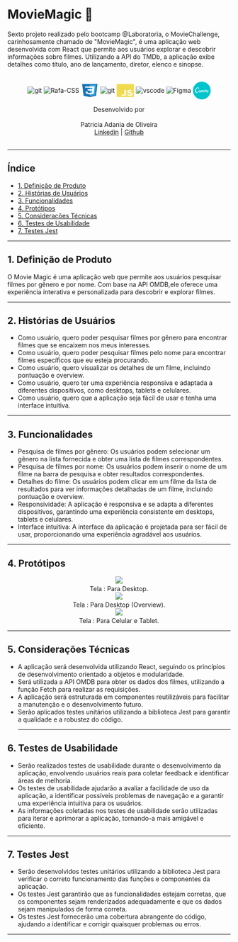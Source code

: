 # MovieMagic 🎥
Sexto projeto realizado pelo bootcamp @Laboratoria, o MovieChallenge, carinhosamente chamado de "MovieMagic", é uma aplicação web desenvolvida com React que permite aos usuários explorar e descobrir informações sobre filmes. Utilizando a API do TMDb, a aplicação exibe detalhes como título, ano de lançamento, diretor, elenco e sinopse.


<div align="center">
  
  <br>
  <img align="center" alt="git" height="30" width="40" src="https://cdn.jsdelivr.net/gh/devicons/devicon/icons/git/git-original.svg"/>
    <img align="center" alt="Rafa-CSS" height="30" width="40" src="https://user-images.githubusercontent.com/120285942/236062287-09f1bc78-7e35-45bc-b420-17b08bd4f81d.svg">
     <img align="center" alt="Rafa-CSS" height="30" width="40" src="https://raw.githubusercontent.com/devicons/devicon/master/icons/css3/css3-original.svg">
  <img align="center" alt="git" height="30" width="40" src="https://camo.githubusercontent.com/900baefb89e187c8b32cdbb3b440d1502fe8f30a1a335cc5dc5868af0142f8b1/68747470733a2f2f63646e2e6a7364656c6976722e6e65742f67682f64657669636f6e732f64657669636f6e2f69636f6e732f6e6f64656a732f6e6f64656a732d6f726967696e616c2e737667" />
  <img align="center" alt="Rafa-Js" height="30" width="40" src="https://raw.githubusercontent.com/devicons/devicon/master/icons/javascript/javascript-plain.svg">
  <img align="center" alt="vscode" height="30" width="40" src="https://cdn.jsdelivr.net/gh/devicons/devicon/icons/vscode/vscode-original.svg" />
  <img align="center" alt="Figma" height="30" width="40" src="https://cdn.jsdelivr.net/gh/devicons/devicon/icons/figma/figma-original.svg" />
   <img align="center" alt="Canva" height="40" width="40" src="https://raw.githubusercontent.com/devicons/devicon/master/icons/canva/canva-original.svg">
  <br>


  Desenvolvido por <br>
  <br>
    Patricia Adania de Oliveira<br>
  [Linkedin](https://www.linkedin.com/in/patriciadania/) | [Github](https://github.com/patriciadania)
  <br>
  <br>

 
  
</div>
 
***
## Índice

* [1. Definição de Produto](#1-definição-de-produto) 
* [2. Histórias de Usuários](#2-histórias-de-usuários) 
* [3. Funcionalidades](#3-funcionalidades)
* [4. Protótipos](#4-protótipos)
* [5. Considerações Técnicas](5-considerações-técnicas) 
* [6. Testes de Usabilidade](#6-testes-de-usabilidade) 
* [7. Testes Jest](#7-testes-jest) 

***
## 1. Definição de Produto 
O Movie Magic é uma aplicação web que permite aos usuários pesquisar filmes por gênero e por nome. Com base na API OMDB,ele oferece uma experiência interativa e personalizada para descobrir e explorar filmes.
***
## 2. Histórias de Usuários 
- Como usuário, quero poder pesquisar filmes por gênero para encontrar filmes que se encaixem nos meus interesses.
- Como usuário, quero poder pesquisar filmes pelo nome para encontrar filmes específicos que eu esteja procurando.
- Como usuário, quero visualizar os detalhes de um filme, incluindo pontuação e overview.
- Como usuário, quero ter uma experiência responsiva e adaptada a diferentes dispositivos, como desktops, tablets e celulares.
- Como usuário, quero que a aplicação seja fácil de usar e tenha uma interface intuitiva.
 ***
 ## 3. Funcionalidades
- Pesquisa de filmes por gênero: Os usuários podem selecionar um gênero na lista fornecida e obter uma lista de filmes correspondentes.
- Pesquisa de filmes por nome: Os usuários podem inserir o nome de um filme na barra de pesquisa e obter resultados correspondentes.
- Detalhes do filme: Os usuários podem clicar em um filme da lista de resultados para ver informações detalhadas de um filme, incluindo pontuação e overview.
- Responsividade: A aplicação é responsiva e se adapta a diferentes dispositivos, garantindo uma experiência consistente em desktops, tablets e celulares.
- Interface intuitiva: A interface da aplicação é projetada para ser fácil de usar, proporcionando uma experiência agradável aos usuários.
 ***

 ## 4. Protótipos
 <div align="center">
  <img width="500" src="https://github.com/patriciadania/MovieChallenge/assets/120285942/a5bc0aac-8694-415c-ab50-e21e8a92f35d"/><br>
    Tela : Para Desktop.
</div>
<div align="center">
  <img width="500" src="https://github.com/patriciadania/MovieChallenge/assets/120285942/22a5b420-2fc7-452e-83fd-be7ef1b1d8fb"/><br>
    Tela : Para Desktop (Overview).
</div>
 <div align="center">
  <img width="300" src="https://github.com/patriciadania/MovieChallenge/assets/120285942/e315bffd-fe7c-4f7e-afbf-d776fcca8278"/><br>
    Tela : Para Celular e Tablet.
</div>


  ***
 ## 5. Considerações Técnicas
- A aplicação será desenvolvida utilizando React, seguindo os princípios de desenvolvimento orientado a objetos e modularidade.
- Será utilizada a API OMDB para obter os dados dos filmes, utilizando a função Fetch para realizar as requisições.
- A aplicação será estruturada em componentes reutilizáveis para facilitar a manutenção e o desenvolvimento futuro.
- Serão aplicados testes unitários utilizando a biblioteca Jest para garantir a qualidade e a robustez do código.
   ***
## 6. Testes de Usabilidade
- Serão realizados testes de usabilidade durante o desenvolvimento da aplicação, envolvendo usuários reais para coletar feedback e identificar áreas de melhoria.
- Os testes de usabilidade ajudarão a avaliar a facilidade de uso da aplicação, a identificar possíveis problemas de navegação e a garantir uma experiência intuitiva para os usuários.
- As informações coletadas nos testes de usabilidade serão utilizadas para iterar e aprimorar a aplicação, tornando-a mais amigável e eficiente.
 ***
  ## 7. Testes Jest
- Serão desenvolvidos testes unitários utilizando a biblioteca Jest para verificar o correto funcionamento das funções e componentes da aplicação.
- Os testes Jest garantirão que as funcionalidades estejam corretas, que os componentes sejam renderizados adequadamente e que os dados sejam manipulados de forma correta.
- Os testes Jest fornecerão uma cobertura abrangente do código, ajudando a identificar e corrigir quaisquer problemas ou erros.
 ***
